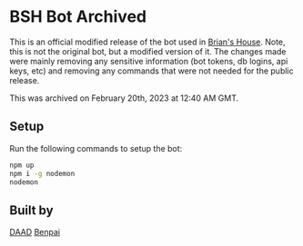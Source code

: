 # BSH Bot Archived

This is an official modified release of the bot used in [Brian's House](discord.gg/briansmith).
Note, this is not the original bot, but a modified version of it. The changes made were mainly
removing any sensitive information (bot tokens, db logins, api keys, etc) and removing any
commands that were not needed for the public release.

This was archived on February 20th, 2023 at 12:40 AM GMT.

## Setup
Run the following commands to setup the bot:
```bash
npm up
npm i -g nodemon
nodemon
```

## Built by
[DAAD](https://daad.wtf)
[Benpai](https://github.com/sparty182020)